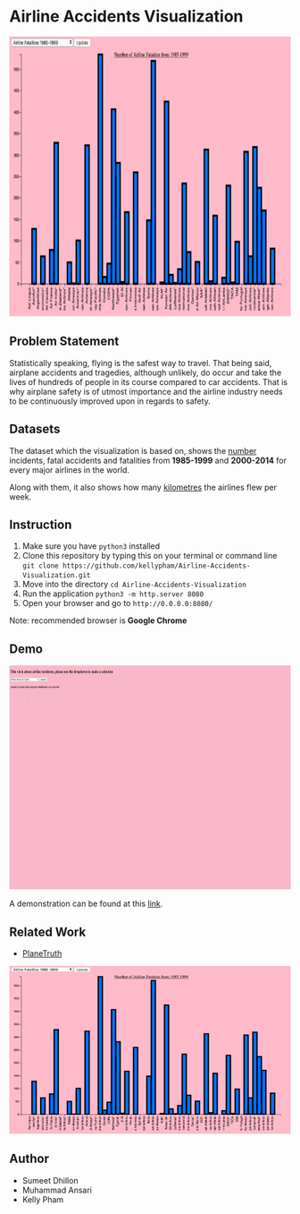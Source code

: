 # Airline Accidents Visualization

<p align="center">
  <img width="750" height="500" src="./images/ScreenShot.png">
</p>

## Problem Statement

Statistically speaking, flying is the safest way to travel. That being said, airplane accidents and tragedies, although unlikely, do occur and take the lives of hundreds of people in its course compared to car accidents. That is why airplane safety is of utmost importance and the airline industry needs to be continuously improved upon in regards to safety. 

## Datasets 

The dataset which the visualization is based on, shows the [number](airline.json) incidents, fatal accidents and fatalities from **1985-1999** and **2000-2014** for every major airlines in the world. 

Along with them, it also shows how many [kilometres](fatalkm.json) the airlines flew per week. 

## Instruction

1. Make sure you have `python3` installed
2. Clone this repository by typing this on your terminal or command line `git clone https://github.com/kellypham/Airline-Accidents-Visualization.git`
3. Move into the directory `cd Airline-Accidents-Visualization`
4. Run the application `python3 -m http.server 8080`
5. Open your browser and go to `http://0.0.0.0:8080/`

Note: recommended browser is **Google Chrome**

## Demo

<p align="center">
  <img width="750" height="400" src="./images/demo.gif">
</p>

A demonstration can be found at this [link](https://www.youtube.com/watch?v=f5v8siK6sGU&feature=youtu.be).

## Related Work

- [PlaneTruth](http://www.informationisbeautiful.net/visualizations/plane-truth-every-single-commercial-plane-crash-visualized/)
<p align="center">
  <img width="550" height="300" src="./images/ScreenShot.png">
</p>

## Author

- Sumeet Dhillon
- Muhammad Ansari
- Kelly Pham
